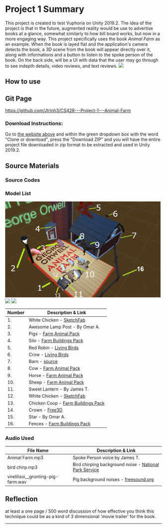 # Project 1 Summary
<body>This project is created to test Vuphoria on Unity 2019.2. The idea of the project is that in the future, augmented reality would be use to advertise books at a glance, somewhat similarly to how bill board works, but now in a more engaging way. This project specifically uses the book <i>Animal Farm</i> as an example. When the book is layed flat and the application's camera detects the book, a 3D scene from the book will appear directly over it, along with informations and a button to listen to the spoke person of the book. On the back side, will be a UI with data that the user may go through to see indepth details, video reviews, and text reviews.</body>

<img src="https://github.com/Jtrinh3/CS428---Project-1---Animal-Farm/raw/master/Assets/Resources/images/front%20cover%20photo.jpg" width="100">

## How to use

## Git Page
https://github.com/Jtrinh3/CS428---Project-1---Animal-Farm
### Download Instructions:
Go to [the website above](https://github.com/Jtrinh3/CS428---Project-1---Animal-Farm) and within the green dropdown box with the word "Clone or download", press the "Download ZIP" and you will have the entire project file downloaded in zip format to be extracted and used in Unity 2019.2.

## Source Materials


### Source Codes

### Model List
<p float="left">
  <img src="/docs/3Dmodels.png" width="500">
  <img src="/docs/3dmodels2.png" width="250">
  <img src="/docs/3Dmodels3.jpg" width="100">
</p>

| Number  | Description & Link |
| ------- | ----------------------------------------------------- |
| 1.      | White Chicken - [SketchFab](https://sketchfab.com/3d-models/chicken-rigged-6e3b93c078114c52bfe4cfa08b9843eb) |
| 2.      | Awesome Lamp Post - By Omar A. |
| 3.      | Pigs - [Farm Animal Pack](http://quaternius.com/assets.html) |
| 4.      | Silo - [Farm Buildings Pack](http://quaternius.com/assets.html) |
| 5.      | Red Robin - [Living Birds](https://assetstore.unity.com/packages/3d/characters/animals/living-birds-15649) |
| 6.      | Crow - [Living Birds](https://assetstore.unity.com/packages/3d/characters/animals/living-birds-15649) |
| 7.      | Barn - [source](http://quaternius.com/assets.html) |
| 8.      | Cow - [Farm Animal Pack](http://quaternius.com/assets.html) |
| 9.      | Horse - [Farm Animal Pack](http://quaternius.com/assets.html) |
| 10.     | Sheep - [Farm Animal Pack](http://quaternius.com/assets.html) |
| 11.     | Sweet Lantern - By James T. |
| 12.     | White Chicken - [SketchFab](https://sketchfab.com/3d-models/chicken-rigged-6e3b93c078114c52bfe4cfa08b9843eb) |
| 13.     | Chicken Coop - [Farm Buildings Pack](http://quaternius.com/assets.html) |
| 14.     | Crown - [Free3D](https://free3d.com/3d-model/golden-crown-v1--822180.html) |
| 15.     | Star - By Omar A. |
| 16.     | Fences - [Farm Buildings Pack](http://quaternius.com/assets.html) |

### Audio Used

| File Name                          | Description & Link |
| ---------------------------------- | ------------------ |
| Animal Farm.mp3                    | Spoke Person voice by James T. |
| bird chirp.mp3                     | Bird chirping background noise - [National Park Service](https://www.nps.gov/yell/learn/photosmultimedia/sounds-birdchorus.htm) |
| virelilisoi__grunting-pig-farm.wav | Pig background noises - [freesound.org](https://freesound.org/people/virelilisoi/sounds/179111/) |

## Reflection
at least a one page / 500 word discussion of how effective you think this technique could be as a kind of 3 dimensional 'movie trailer' for the book.

---

